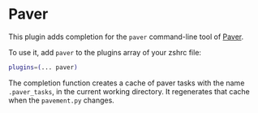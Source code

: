 # Paver

This plugin adds completion for the `paver` command-line tool of [Paver](https://pythonhosted.org/Paver/).

To use it, add `paver` to the plugins array of your zshrc file:

```zsh
plugins=(... paver)
```

The completion function creates a cache of paver tasks with the name `.paver_tasks`,
in the current working directory. It regenerates that cache when the `pavement.py`
changes.
